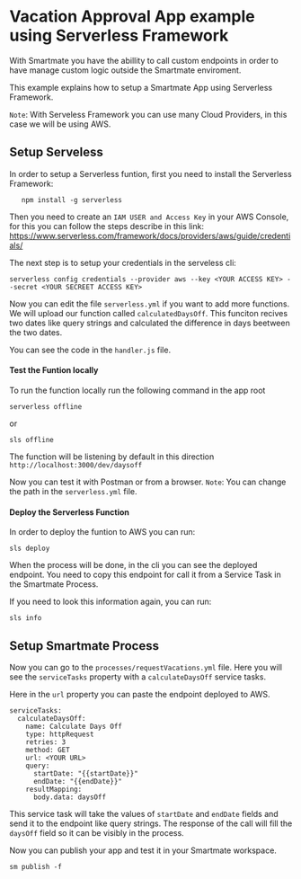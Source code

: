 # Vacation Approval App example using Serverless Framework

With Smartmate you have the abillity to call custom endpoints in order to have manage custom logic outside the Smartmate enviroment.

This example explains how to setup a Smartmate App using Serverless Framework.


`Note`: With Serveless Framework you can use many Cloud Providers, in this case we will be using AWS.
## Setup Serveless

In order to setup a Serverless funtion, first you need to install the Serverless Framework:
```
   npm install -g serverless
```

Then you need to create an `IAM USER and Access Key` in your AWS Console, for this you can follow the steps describe in this link: https://www.serverless.com/framework/docs/providers/aws/guide/credentials/

The next step is to setup your credentials in the serveless cli:
```
serverless config credentials --provider aws --key <YOUR ACCESS KEY> --secret <YOUR SECREET ACCESS KEY>
```
Now you can edit the file `serverless.yml` if you want to add more functions.
We will upload our function called `calculatedDaysOff`. This funciton recives two dates like query strings and calculated the difference in days beetween the two dates.

You can see the code in the `handler.js` file.

#### Test the Funtion locally

To run the function locally run the following command in the app root
```
serverless offline 
```
or
```
sls offline
```
The function will be listening by default in this direction `http://localhost:3000/dev/daysoff`

Now you can test it with Postman or from a browser.
`Note`: You can change the path in the `serverless.yml` file.

#### Deploy the Serverless Function
In order to deploy the funtion to AWS you can run:
```
sls deploy
```
When the process will be done, in the cli you can see the deployed endpoint.
You need to copy this endpoint for call it from a Service Task in the Smartmate Process.

If you need to look this information again, you can run:
```
sls info
```

## Setup Smartmate Process

Now you can go to the `processes/requestVacations.yml` file.
Here you will see the `serviceTasks` property with a `calculateDaysOff` service tasks.

Here in the `url` property you can paste the endpoint deployed to AWS.
```
serviceTasks:
  calculateDaysOff:
    name: Calculate Days Off
    type: httpRequest
    retries: 3
    method: GET
    url: <YOUR URL>
    query:
      startDate: "{{startDate}}" 
      endDate: "{{endDate}}"
    resultMapping:
      body.data: daysOff
```
This service task will take the values of `startDate` and `endDate` fields and send it to the endpoint like query strings.
The response of the call will fill the `daysOff` field so it can be visibly in the process.

Now you can publish your app and test it in your Smartmate workspace.
```
sm publish -f
```

